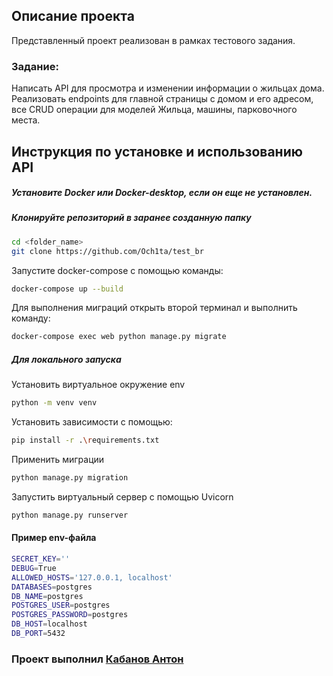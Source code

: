 ## Описание проекта

Представленный проект реализован в рамках тестового задания.

### Задание:
Написать API для просмотра и изменении информации о жильцах дома.
Реализовать endpoints для главной страницы с домом и его адресом, все CRUD операции для моделей 
Жильца, машины, парковочного места.

## Инструкция по установке и использованию API

##### Установите Docker или Docker-desktop, если он еще не установлен.

##### Клонируйте репозиторий в заранее созданную папку
```bash
cd <folder_name>
git clone https://github.com/Och1ta/test_br  
```

Запустите docker-compose с помощью команды:
```bash
docker-compose up --build 
```

Для выполнения миграций открыть второй терминал и выполнить команду:
```bash
docker-compose exec web python manage.py migrate
```

##### Для локального запуска 
Установить виртуальное окружение env
```bash
python -m venv venv
```
Установить зависимости с помощью:
```bash
pip install -r .\requirements.txt
```
Применить миграции
```bash
python manage.py migration
```
Запустить виртуальный сервер с помощью Uvicorn
```bash
python manage.py runserver
```

#### Пример env-файла
```bash
SECRET_KEY=''
DEBUG=True
ALLOWED_HOSTS='127.0.0.1, localhost'
DATABASES=postgres
DB_NAME=postgres
POSTGRES_USER=postgres
POSTGRES_PASSWORD=postgres
DB_HOST=localhost
DB_PORT=5432
```

### Проект выполнил [Кабанов Антон](https://github.com/Och1ta)